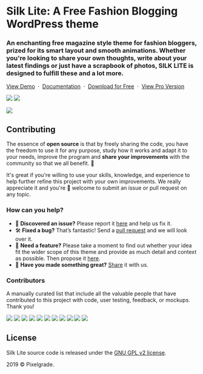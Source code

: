 # Silk Lite: A Free Fashion Blogging WordPress theme
### An enchanting free magazine style theme for fashion bloggers, prized for its smart layout and smooth animations. Whether you're looking to share your own thoughts, write about your latest findings or just have a scrapbook of photos, SILK LITE is designed to fulfill these and a lot more.

[View Demo](https://demos.pixelgrade.com/silk-lite/) &nbsp;·&nbsp; [Documentation](https://pixelgrade.com/silk-lite-documentation/) &nbsp;·&nbsp; [Download for Free](https://downloads.wordpress.org/theme/silk-lite.latest-stable.zip) &nbsp;·&nbsp; [View Pro Version](https://pixelgrade.com/themes/silk-pro/)

[![](https://img.shields.io/github/issues-closed/pixelgrade/silk-lite.svg?color=6cc644&label=Issues)](https://github.com/pixelgrade/silk-lite/issues?utf8=%E2%9C%93&q=is%3Aissue+is%3Aclosed+) [![](https://img.shields.io/github/issues/pixelgrade/silk-lite.svg?color=4078c0&label=%20)](https://github.com/pixelgrade/silk-lite/issues?utf8=%E2%9C%93&q=is%3Aissue+is%3Aopen)

[![](https://user-images.githubusercontent.com/1632775/61127115-03b9f600-a4b7-11e9-883c-b759d1b1577f.jpg)](https://demos.pixelgrade.com/silk-lite/)

## Contributing
The essence of **open source** is that by freely sharing the code, you have the freedom to use it for any purpose, study how it works and adapt it to your needs, improve the program and **share your improvements** with the community so that we all benefit. 🙏

It's great if you're willing to use your skills, knowledge, and experience to help further refine this project with your own improvements. We really appreciate it and you're 💯 welcome to submit an issue or pull request on any topic.

### How can you help?
- 🐛 **Discovered an issue?** Please report it [here](https://github.com/pixelgrade/silk-lite/issues/new "here") and help us fix it.
- 🛠 **Fixed a bug?** That’s fantastic! Send a [pull request](https://github.com/pixelgrade/silk-lite/pulls "pull request") and we will look over it.
- 🙋 **Need a feature?** Please take a moment to find out whether your idea fit the wider scope of this theme and provide as much detail and context as possible. Then propose it [here](https://github.com/pixelgrade/silk-lite/issues/new).
- 💎 **Have you made something great?** [Share](https://github.com/pixelgrade/silk-lite/issues/new "Share") it with us.

### Contributors
A manually curated list that include all the valuable people that have contributed to this project with code, user testing, feedback, or mockups. Thank you!

[![](https://github.com/georgeolaru.png?size=64)](https://github.com/georgeolaru) [![](https://github.com/vladolaru.png?size=64)](https://github.com/vladolaru) [![](https://github.com/razwan.png?size=64)](https://github.com/razwan)  [![](https://github.com/alinclamba.png?size=64)](https://github.com/alinclamba) [![](https://github.com/oanafilip.png?size=64)](https://github.com/oanafilip)  [![](https://github.com/andreilupu.png?size=64)](https://github.com/andreilupu) [![](https://github.com/madalingorbanescu.png?size=64)](https://github.com/madalingorbanescu) [![](https://github.com/BurloiuCosmin.png?size=64)](https://github.com/BurloiuCosmin) [![](https://github.com/raduconst.png?size=64)](https://github.com/raduconst) [![](https://github.com/Robertght.png?size=64)](https://github.com/Robertght) [![](https://github.com/allexsava.png?size=64)](https://github.com/allexsava)

## License
Silk Lite source code is released under the [GNU GPL v2 license](https://www.gnu.org/licenses/gpl-2.0.html).

2019 © Pixelgrade.
